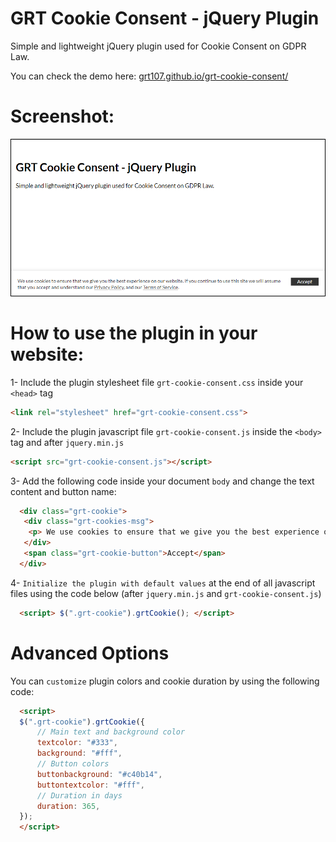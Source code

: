 # GRT Cookie Consent - jQuery Plugin
Simple and lightweight jQuery plugin used for Cookie Consent on GDPR Law.

You can check the demo here: [grt107.github.io/grt-cookie-consent/](http://grt107.github.io/grt-cookie-consent/)

# Screenshot:
![Alt text](/screenshot.png?raw=true "Demo Screenshot")

# How to use the plugin in your website:
1- Include the plugin stylesheet file ```grt-cookie-consent.css``` inside your ```<head>``` tag

  ```html
  <link rel="stylesheet" href="grt-cookie-consent.css">
  ```

2- Include the plugin javascript file ```grt-cookie-consent.js``` inside the ```<body>``` tag and after ```jquery.min.js```

  ```html
  <script src="grt-cookie-consent.js"></script>
  ```

3- Add the following code inside your document  ```body``` and change the text content and button name:

  ```html
	<div class="grt-cookie"> 
	 <div class="grt-cookies-msg">
	  <p> We use cookies to ensure that we give you the best experience on our website. If you continue to use this site we will assume that you accept and understand our <a href="">Privacy Policy</a>, and our <a href="">Terms of Service</a>.</p>
	 </div> 
	 <span class="grt-cookie-button">Accept</span>
	</div>
  ```

4- ```Initialize the plugin with default values``` at the end of all javascript files using the code below (after ```jquery.min.js``` and ```grt-cookie-consent.js```)

```html
  <script> $(".grt-cookie").grtCookie(); </script>
  ```

# Advanced Options
You can ```customize``` plugin colors and cookie duration by using the following code:

  ```html
	<script>
	$(".grt-cookie").grtCookie({
		// Main text and background color
		textcolor: "#333",
		background: "#fff",
		// Button colors
		buttonbackground: "#c40b14",
		buttontextcolor: "#fff",
		// Duration in days
		duration: 365,
	});
 	</script>
  ```